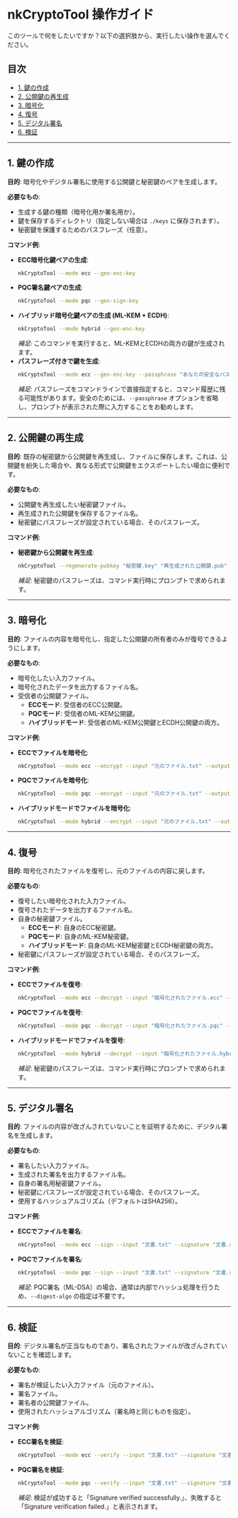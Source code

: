 # nkCryptoTool 操作ガイド

このツールで何をしたいですか？以下の選択肢から、実行したい操作を選んでください。

## 目次
*   [1. 鍵の作成](#1-鍵の作成)
*   [2. 公開鍵の再生成](#2-公開鍵の再生成)
*   [3. 暗号化](#3-暗号化)
*   [4. 復号](#4-復号)
*   [5. デジタル署名](#5-デジタル署名)
*   [6. 検証](#6-検証)

---

## 1. 鍵の作成

**目的**: 暗号化やデジタル署名に使用する公開鍵と秘密鍵のペアを生成します。

**必要なもの**:

*   生成する鍵の種類（暗号化用か署名用か）。
*   鍵を保存するディレクトリ（指定しない場合は `./keys` に保存されます）。
*   秘密鍵を保護するためのパスフレーズ（任意）。

**コマンド例**:

*   **ECC暗号化鍵ペアの生成**:
    ```bash
    nkCryptoTool --mode ecc --gen-enc-key
    ```
*   **PQC署名鍵ペアの生成**:
    ```bash
    nkCryptoTool --mode pqc --gen-sign-key
    ```
*   **ハイブリッド暗号化鍵ペアの生成 (ML-KEM + ECDH)**:
    ```bash
    nkCryptoTool --mode hybrid --gen-enc-key
    ```
    *補足*: このコマンドを実行すると、ML-KEMとECDHの両方の鍵が生成されます。
*   **パスフレーズ付きで鍵を生成**:
    ```bash
    nkCryptoTool --mode ecc --gen-enc-key --passphrase "あなたの安全なパスフレーズ"
    ```
    *補足*: パスフレーズをコマンドラインで直接指定すると、コマンド履歴に残る可能性があります。安全のためには、`--passphrase` オプションを省略し、プロンプトが表示された際に入力することをお勧めします。

---

## 2. 公開鍵の再生成

**目的**: 既存の秘密鍵から公開鍵を再生成し、ファイルに保存します。これは、公開鍵を紛失した場合や、異なる形式で公開鍵をエクスポートしたい場合に便利です。

**必要なもの**:

*   公開鍵を再生成したい秘密鍵ファイル。
*   再生成された公開鍵を保存するファイル名。
*   秘密鍵にパスフレーズが設定されている場合、そのパスフレーズ。

**コマンド例**:

*   **秘密鍵から公開鍵を再生成**:
    ```bash
    nkCryptoTool --regenerate-pubkey "秘密鍵.key" "再生成された公開鍵.pub"
    ```
    *補足*: 秘密鍵のパスフレーズは、コマンド実行時にプロンプトで求められます。

---

## 3. 暗号化

**目的**: ファイルの内容を暗号化し、指定した公開鍵の所有者のみが復号できるようにします。

**必要なもの**:

*   暗号化したい入力ファイル。
*   暗号化されたデータを出力するファイル名。
*   受信者の公開鍵ファイル。
    *   **ECCモード**: 受信者のECC公開鍵。
    *   **PQCモード**: 受信者のML-KEM公開鍵。
    *   **ハイブリッドモード**: 受信者のML-KEM公開鍵とECDH公開鍵の両方。

**コマンド例**:

*   **ECCでファイルを暗号化**:
    ```bash
    nkCryptoTool --mode ecc --encrypt --input "元のファイル.txt" --output "暗号化されたファイル.ecc" --recipient-pubkey "受信者のECC公開鍵.key"
    ```
*   **PQCでファイルを暗号化**:
    ```bash
    nkCryptoTool --mode pqc --encrypt --input "元のファイル.txt" --output "暗号化されたファイル.pqc" --recipient-pubkey "受信者のML-KEM公開鍵.key"
    ```
*   **ハイブリッドモードでファイルを暗号化**:
    ```bash
    nkCryptoTool --mode hybrid --encrypt --input "元のファイル.txt" --output "暗号化されたファイル.hybrid" --recipient-mlkem-pubkey "受信者のML-KEM公開鍵.key" --recipient-ecdh-pubkey "受信者のECDH公開鍵.key"
    ```

---

## 4. 復号

**目的**: 暗号化されたファイルを復号し、元のファイルの内容に戻します。

**必要なもの**:

*   復号したい暗号化された入力ファイル。
*   復号されたデータを出力するファイル名。
*   自身の秘密鍵ファイル。
    *   **ECCモード**: 自身のECC秘密鍵。
    *   **PQCモード**: 自身のML-KEM秘密鍵。
    *   **ハイブリッドモード**: 自身のML-KEM秘密鍵とECDH秘密鍵の両方。
*   秘密鍵にパスフレーズが設定されている場合、そのパスフレーズ。

**コマンド例**:

*   **ECCでファイルを復号**:
    ```bash
    nkCryptoTool --mode ecc --decrypt --input "暗号化されたファイル.ecc" --output "復号されたファイル.txt" --user-privkey "自身のECC秘密鍵.key"
    ```
*   **PQCでファイルを復号**:
    ```bash
    nkCryptoTool --mode pqc --decrypt --input "暗号化されたファイル.pqc" --output "復号されたファイル.txt" --user-privkey "自身のML-KEM秘密鍵.key"
    ```
*   **ハイブリッドモードでファイルを復号**:
    ```bash
    nkCryptoTool --mode hybrid --decrypt --input "暗号化されたファイル.hybrid" --output "復号されたファイル.txt" --recipient-mlkem-privkey "自身のML-KEM秘密鍵.key" --recipient-ecdh-privkey "自身のECDH秘密鍵.key"
    ```
    *補足*: 秘密鍵のパスフレーズは、コマンド実行時にプロンプトで求められます。

---

## 5. デジタル署名

**目的**: ファイルの内容が改ざんされていないことを証明するために、デジタル署名を生成します。

**必要なもの**:

*   署名したい入力ファイル。
*   生成された署名を出力するファイル名。
*   自身の署名用秘密鍵ファイル。
*   秘密鍵にパスフレーズが設定されている場合、そのパスフレーズ。
*   使用するハッシュアルゴリズム（デフォルトはSHA256）。

**コマンド例**:

*   **ECCでファイルを署名**:
    ```bash
    nkCryptoTool --mode ecc --sign --input "文書.txt" --signature "文書.sig" --signing-privkey "自身のECC署名秘密鍵.key" --digest-algo SHA256
    ```
*   **PQCでファイルを署名**:
    ```bash
    nkCryptoTool --mode pqc --sign --input "文書.txt" --signature "文書.sig" --signing-privkey "自身のPQC署名秘密鍵.key"
    ```
    *補足*: PQC署名（ML-DSA）の場合、通常は内部でハッシュ処理を行うため、`--digest-algo` の指定は不要です。

---

## 6. 検証

**目的**: デジタル署名が正当なものであり、署名されたファイルが改ざんされていないことを確認します。

**必要なもの**:

*   署名が検証したい入力ファイル（元のファイル）。
*   署名ファイル。
*   署名者の公開鍵ファイル。
*   使用されたハッシュアルゴリズム（署名時と同じものを指定）。

**コマンド例**:

*   **ECC署名を検証**:
    ```bash
    nkCryptoTool --mode ecc --verify --input "文書.txt" --signature "文書.sig" --signing-pubkey "署名者のECC署名公開鍵.key" --digest-algo SHA256
    ```
*   **PQC署名を検証**:
    ```bash
    nkCryptoTool --mode pqc --verify --input "文書.txt" --signature "文書.sig" --signing-pubkey "署名者のPQC署名公開鍵.key"
    ```
    *補足*: 検証が成功すると「Signature verified successfully.」、失敗すると「Signature verification failed.」と表示されます。